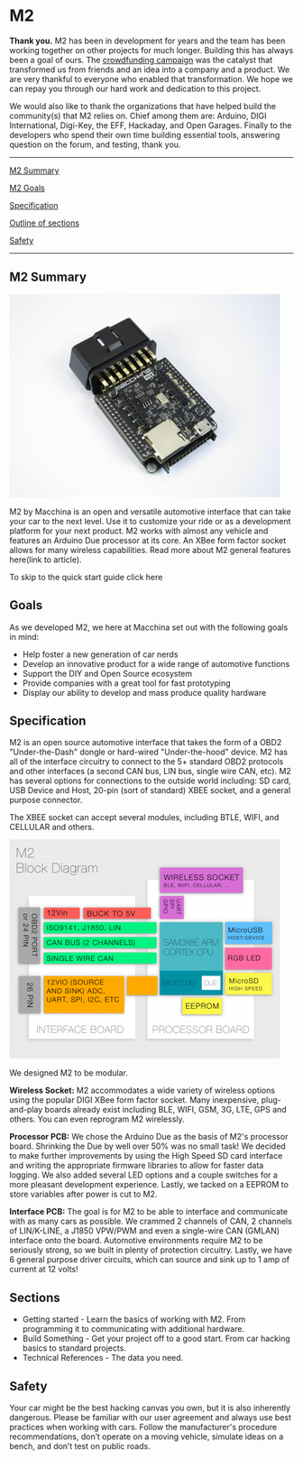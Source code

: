 M2
==

**Thank you.** M2 has been in development for years and the team has been working together on other projects for much longer. Building this has always been a goal of ours. The [crowdfunding campaign](https://www.kickstarter.com/projects/1029808658/macchina-the-ultimate-tool-for-taking-control-of-y) was the catalyst that transformed us from friends and an idea into a company and a product. We are very thankful to everyone who enabled that transformation. We hope we can repay you through our hard work and dedication to this project.

We would also like to thank the organizations that have helped build the community(s) that M2 relies on. Chief among them are: Arduino, DIGI International, Digi-Key, the EFF, Hackaday, and Open Garages. Finally to the developers who spend their own time building essential tools, answering question on the forum, and testing, thank you.

---

[M2 Summary](#m2-summary)

[M2 Goals](#goals)

[Specification](#specification)

[Outline of sections](#sections)

[Safety](#safety)

---

## M2 Summary

<img src="/images/IMG_6049a5c9.jpg" width="480"/>

M2 by Macchina is an open and versatile automotive interface that can take your car to the next level. Use it to customize your ride or as a development platform for your next product. M2 works with almost any vehicle and features an Arduino Due processor at its core. An XBee form factor socket allows for many wireless capabilities. Read more about M2 general features here(link to article).

To skip to the quick start guide click here

## Goals

As we developed M2, we here at Macchina set out with the following goals in mind:

- Help foster a new generation of car nerds
- Develop an innovative product for a wide range of automotive functions
- Support the DIY and Open Source ecosystem
- Provide companies with a great tool for fast prototyping
- Display our ability to develop and mass produce quality hardware

## Specification

M2 is an open source automotive interface that takes the form of a OBD2 "Under-the-Dash" dongle or hard-wired "Under-the-hood" device. M2 has all of the interface circuitry to connect to the 5+ standard OBD2 protocols and other interfaces (a second CAN bus, LIN bus, single wire CAN, etc). M2 has several options for connections to the outside world including: SD card, USB Device and Host, 20-pin (sort of standard) XBEE socket, and a general purpose connector.

The XBEE socket can accept several modules, including BTLE, WIFI, and CELLULAR and others.

<img src="/images/blockdiagram3_0_10efe.png" width="480" height="388" />

We designed M2 to be modular.

**Wireless Socket:** M2 accommodates a wide variety of wireless options using the popular DIGI XBee form factor socket. Many inexpensive, plug-and-play boards already exist including BLE, WIFI, GSM, 3G, LTE, GPS and others. You can even reprogram M2 wirelessly.

**Processor PCB:** We chose the Arduino Due as the basis of M2's processor board. Shrinking the Due by well over 50% was no small task! We decided to make further improvements by using the High Speed SD card interface and writing the appropriate firmware libraries to allow for faster data logging. We also added several LED options and a couple switches for a more pleasant development experience. Lastly, we tacked on a EEPROM to store variables after power is cut to M2.

**Interface PCB:** The goal is for M2 to be able to interface and communicate with as many cars as possible. We crammed 2 channels of CAN, 2 channels of LIN/K-LINE, a J1850 VPW/PWM and even a single-wire CAN (GMLAN) interface onto the board. Automotive environments require M2 to be seriously strong, so we built in plenty of protection circuitry. Lastly, we have 6 general purpose driver circuits, which can source and sink up to 1 amp of current at 12 volts!

## Sections

- Getting started - Learn the basics of working with M2. From programming it to communicating with additional hardware.
- Build Something - Get your project off to a good start. From car hacking basics to standard projects.
- Technical References - The data you need.

## Safety

Your car might be the best hacking canvas you own, but it is also inherently dangerous. Please be familiar with our user agreement and always use best practices when working with cars. Follow the manufacturer's procedure recommendations, don’t operate on a moving vehicle, simulate ideas on a bench, and don’t test on public roads.
